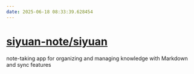 ```yaml
---
date: 2025-06-18 08:33:39.628454
---
```


# [siyuan-note/siyuan](https://github.com/siyuan-note/siyuan)

note-taking app for organizing and managing knowledge with Markdown and sync features